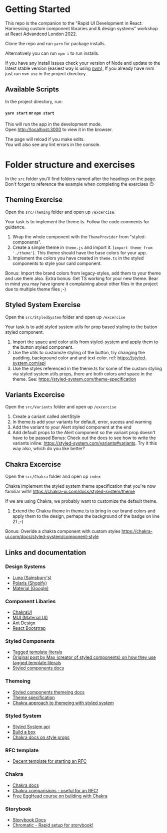 # Getting Started

This repo is the companion to the "Rapid UI Development in React: Harnessing custom component libraries and & design systems" workshop at React Advandced London 2022.

Clone the repo and run `yarn` for package installs.

Alternatively you can run `npm i` to run installs.

If you have any install issues check your version of Node and update to the latest stable version (easiest way is using [nvm](https://github.com/nvm-sh/nvm#installing-and-updating)), If you already have nvm just run `nvm use` in the project directory.

## Available Scripts

In the project directory, run:

#### `yarn start` or `npm start`

This will run the app in the development mode.\
Open [http://localhost:3000](http://localhost:3000) to view it in the browser.

The page will reload if you make edits.\
You will also see any lint errors in the console.

# Folder structure and exercises

In the `src` folder you'll find folders named after the headings on the page. Don't forget to reference the example when completing the exercises 😉

## Theming Exercise

Open the `src/Theming` folder and open up `/excercise`.

Your task is to implement the theme.ts. Follow the code comments for guidance.

1. Wrap the whole component with the `ThemeProvider` from "styled-components".
2. Create a simple theme in `theme.js` and import it. (`import theme from './theme'`). This theme should have the base colors for your app.
3. Implement the colors you have created in `theme.ts` in the styled components to style your card component.

Bonus: Import the brand colors from legacy-styles, add them to your theme and use them also.
Extra bonus: Get TS working for your new theme. Bear in mind you may have ignore it complaining about other files in the project due to multiple theme files ;-)

## Styled System Exercise

Open the `src/StyledSystem` folder and open up `/excercise`

Your task is to add styled system utils for prop based styling to the button styled component.

1. Import the space and color utils from styled-system and apply them to the button styled component.
2. Use the utils to customize styling of the button, try changing the padding, background color and and text color. ref: https://styled-system.com/api
3. Use the styles referenced in the theme.ts for some of the custom styling via styled system utils props, there are both colors and space in the theme. See: https://styled-system.com/theme-specification

## Variants Excercise

Open the `src/Variants` folder and open up `/excercise`

1. Create a cariant called alertStyle
2. In theme.ts add your variants for default, error, sucess and warning
3. Add the variant to your Alert styled component at the end
4. Add default props to the Alert component so the variant prop doesn't have to be passed
   Bonus: Check out the docs to see how to write the variants inline: https://styled-system.com/variants#variants. Try it this way also, which do you like better?

## Chakra Excercise

Open the `src/Chakra` folder and open up `index`

Chakra implement the styled system theme specification that you're now familiar with! https://chakra-ui.com/docs/styled-system/theme

If we are using Chakra, we probably want to customize the default theme.

1. Extend the Chakra theme in theme.ts to bring in our brand colors and apply them to the design, perhaps the background of the badge on line 21 ;-)

Bonus: Overide a chakra component with custom styles https://chakra-ui.com/docs/styled-system/component-style

## Links and documentation

### Design Systems

- [Luna (Sainsbury's)](https://luna.sainsburys.co.uk/)
- [Polaris (Shopify)](https://m2.material.io/design/)
- [Material (Google)](https://polaris.shopify.com/)

### Component Libaries

- [ChakraUI](https://chakra-ui.com/)
- [MUI (Material UI)](https://mui.com/)
- [Ant Design](https://ant.design/)
- [React Bootstrap](https://react-bootstrap.github.io/)

### Styled Components

- [Tagged template literals](https://styled-components.com/docs/api#taggedtemplateliteral)
- [Original post by Max (creator of styled components) on how they use tagged template literals](https://mxstbr.blog/2016/11/styled-components-magic-explained/)
- [Styled components docs](https://styled-components.com/)

### Themeing

- [Styled components themeing docs](https://styled-components.com/docs/advanced#theming)
- [Theme specification](https://styled-system.com/theme-specification/)
- [Chakra approach to themeing with styled system](https://chakra-ui.com/docs/styled-system/theme)

### Styled System

- [Styled System api](https://styled-system.com/api)
- [Build a box](https://styled-system.com/guides/build-a-box)
- [Chakra docs on style props](https://chakra-ui.com/docs/styled-system/style-props)

### RFC template

- [Decent template for starting an RFC](https://slab.com/library/templates/squarespace-rfc-template/)

### Chakra

- [Chakra docs](https://chakra-ui.com/)
- [Chakra comparisions - useful for an RFC!](https://chakra-ui.com/getting-started/comparison)
- [Free EggHead course on building with Chakra](https://egghead.io/courses/build-a-modern-user-interface-with-chakra-ui-fac68106)

### Storybook

- [Storybook Docs](https://storybook.js.org/)
- [Chromatic - Rapid setup for storybook!](https://www.chromatic.com/features/document)

